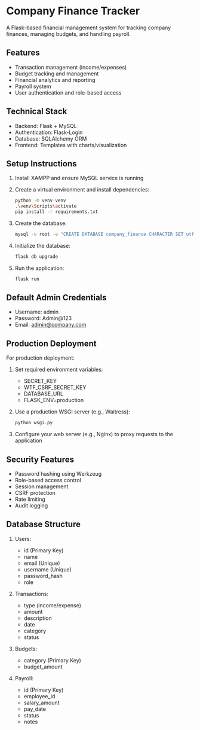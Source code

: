# Company Finance Tracker

A Flask-based financial management system for tracking company finances, managing budgets, and handling payroll.

## Features

- Transaction management (income/expenses)
- Budget tracking and management
- Financial analytics and reporting
- Payroll system
- User authentication and role-based access

## Technical Stack

- Backend: Flask + MySQL
- Authentication: Flask-Login
- Database: SQLAlchemy ORM
- Frontend: Templates with charts/visualization

## Setup Instructions

1. Install XAMPP and ensure MySQL service is running
2. Create a virtual environment and install dependencies:
   ```bash
   python -m venv venv
   .\venv\Scripts\activate
   pip install -r requirements.txt
   ```

3. Create the database:
   ```bash
   mysql -u root -e "CREATE DATABASE company_finance CHARACTER SET utf8mb4 COLLATE utf8mb4_unicode_ci;"
   ```

4. Initialize the database:
   ```bash
   flask db upgrade
   ```

5. Run the application:
   ```bash
   flask run
   ```

## Default Admin Credentials

- Username: admin
- Password: Admin@123
- Email: admin@company.com

## Production Deployment

For production deployment:

1. Set required environment variables:
   - SECRET_KEY
   - WTF_CSRF_SECRET_KEY
   - DATABASE_URL
   - FLASK_ENV=production

2. Use a production WSGI server (e.g., Waitress):
   ```bash
   python wsgi.py
   ```

3. Configure your web server (e.g., Nginx) to proxy requests to the application

## Security Features

- Password hashing using Werkzeug
- Role-based access control
- Session management
- CSRF protection
- Rate limiting
- Audit logging

## Database Structure

1. Users:
   - id (Primary Key)
   - name
   - email (Unique)
   - username (Unique)
   - password_hash
   - role

2. Transactions:
   - type (income/expense)
   - amount
   - description
   - date
   - category
   - status

3. Budgets:
   - category (Primary Key)
   - budget_amount

4. Payroll:
   - id (Primary Key)
   - employee_id
   - salary_amount
   - pay_date
   - status
   - notes
